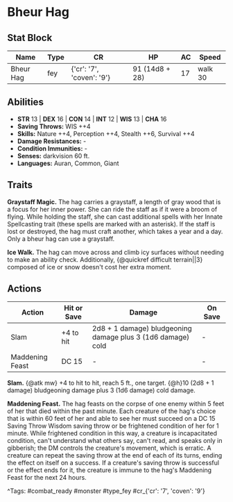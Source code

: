 # Bheur Hag

## Stat Block

| Name | Type | CR | HP | AC | Speed |
|------|------|----|----|----|-------|
| Bheur Hag | fey | {'cr': '7', 'coven': '9'} | 91 (14d8 + 28) | 17 | walk 30 |

## Abilities

- **STR** 13 | **DEX** 16 | **CON** 14 | **INT** 12 | **WIS** 13 | **CHA** 16
- **Saving Throws:** WIS ++4  
- **Skills:** Nature ++4, Perception ++4, Stealth ++6, Survival ++4  
- **Damage Resistances:** -  
- **Condition Immunities:** -  
- **Senses:** darkvision 60 ft.  
- **Languages:** Auran, Common, Giant

## Traits

**Graystaff Magic.** The hag carries a graystaff, a length of gray wood that is a focus for her inner power. She can ride the staff as if it were a broom of flying. While holding the staff, she can cast additional spells with her Innate Spellcasting trait (these spells are marked with an asterisk). If the staff is lost or destroyed, the hag must craft another, which takes a year and a day. Only a bheur hag can use a graystaff.

**Ice Walk.** The hag can move across and climb icy surfaces without needing to make an ability check. Additionally, {@quickref difficult terrain||3} composed of ice or snow doesn't cost her extra moment.


## Actions

| Action | Hit or Save | Damage | On Save |
|--------|--------------|--------|----------|
| Slam | +4 to hit | 2d8 + 1 damage) bludgeoning damage plus 3 (1d6 damage) cold | - |
| Maddening Feast | DC 15 | - | - |

**Slam.** {@atk mw} +4 to hit to hit, reach 5 ft., one target. {@h}10 (2d8 + 1 damage) bludgeoning damage plus 3 (1d6 damage) cold damage.

**Maddening Feast.** The hag feasts on the corpse of one enemy within 5 feet of her that died within the past minute. Each creature of the hag's choice that is within 60 feet of her and able to see her must succeed on a DC 15 Saving Throw Wisdom saving throw or be frightened condition of her for 1 minute. While frightened condition in this way, a creature is incapacitated condition, can't understand what others say, can't read, and speaks only in gibberish; the DM controls the creature's movement, which is erratic. A creature can repeat the saving throw at the end of each of its turns, ending the effect on itself on a success. If a creature's saving throw is successful or the effect ends for it, the creature is immune to the hag's Maddening Feast for the next 24 hours.


^Tags: #combat_ready #monster #type_fey #cr_{'cr': '7', 'coven': '9'}